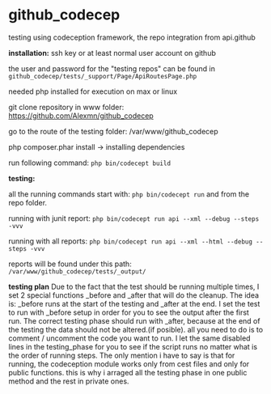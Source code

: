 # github_codecep
testing using codeception framework, the repo integration from api.github

**installation:**
ssh key or at least normal user account on github

the user and password for the "testing repos" can be found in `github_codecep/tests/_support/Page/ApiRoutesPage.php`

needed php installed for execution on max or linux

git clone repository in www folder: https://github.com/Alexmn/github_codecep
 
go to the route of the testing folder: /var/www/github_codecep

php composer.phar install -> installing dependencies

run following command: `php bin/codecept build`


**testing:** 

all the running commands start with: `php bin/codecept run` and from the repo folder.

running with junit report:  `php bin/codecept run api --xml --debug --steps -vvv`

running with all reports: `php bin/codecept run api --xml --html --debug --steps -vvv`

reports will be found under this path: `/var/www/github_codecep/tests/_output/`

**testing plan**
Due to the fact that the test should be running multiple times, I set 2 special functions _before 
and _after that will do the cleanup. The idea is: _before runs at the start of the testing and 
_after at the end. 
I set the test to run with _before setup in order for you to see the output after the first run. 
The correct testing phase should run with _after, because at the end of the testing the data should 
not be altered.(if posible).
all you need to do is to comment / uncomment the code you want to run. I let the same disabled lines in the 
testing_phase for you to see if the script runs no matter what is the order of running steps.
The only mention i have to say is that for running, the codeception module works only from cest files 
and only for public functions. this is why i arraged all the testing phase in one public method 
and the rest in private ones.